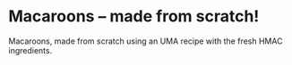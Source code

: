 # Macaroons – made from scratch!

Macaroons, made from scratch using an UMA recipe with the fresh HMAC ingredients.
